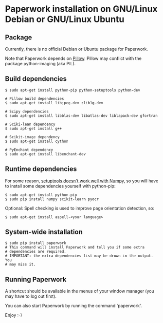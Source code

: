 # Paperwork installation on GNU/Linux Debian or GNU/Linux Ubuntu


## Package

Currently, there is no official Debian or Ubuntu package for Paperwork.

Note that Paperwork depends on [Pillow](https://pypi.python.org/pypi/Pillow/).
Pillow may conflict with the package python-imaging (aka PIL).


## Build dependencies

    $ sudo apt-get install python-pip python-setuptools python-dev

    # Pillow build dependencies
    $ sudo apt-get install libjpeg-dev zlib1g-dev

    # Scipy dependencies
    $ sudo apt-get install libblas-dev libatlas-dev liblapack-dev gfortran

    # Sciki-lean dependency
    $ sudo apt-get install g++

    # Scikit-image dependency
    $ sudo apt-get install cython

    # PyEnchant dependency
    $ sudo apt-get install libenchant-dev


## Runtime dependencies

For some reason,
[setuptools doesn't work well with Numpy](https://github.com/numpy/numpy/issues/2434),
so you will have to install some dependencies yourself with python-pip:

    $ sudo apt-get install python-pip
    $ sudo pip install numpy scikit-learn pyocr

Optional:
Spell checking is used to improve page orientation detection, so:

    $ sudo apt-get install aspell-<your language>


## System-wide installation

    $ sudo pip install paperwork
    # This command will install Paperwork and tell you if some extra
    # dependencies are required.
    # IMPORTANT: the extra dependencies list may be drown in the output. You
    # may miss it.


## Running Paperwork

A shortcut should be available in the menus of your window manager (you may
have to log out first).

You can also start Paperwork by running the command 'paperwork'.

Enjoy :-)
